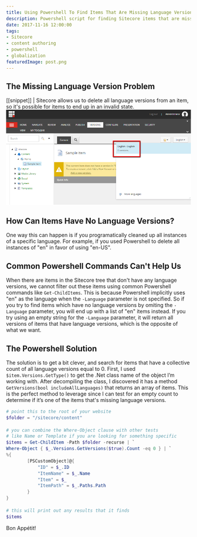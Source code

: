 ```yaml
---
title: Using Powershell To Find Items That Are Missing Language Versions
description: Powershell script for finding Sitecore items that are missing versions
date: 2017-11-16 12:00:00
tags:
- Sitecore
- content authoring
- powershell
- globalization
featuredImage: post.png
---
```

## The Missing Language Version Problem
[[snippet]]
| Sitecore allows us to delete all language versions from an item, so it's possible for items to end up in an invalid state.
![Sitecore language versions menu - no versions available](./noversions.png)

<!-- more --> 

## How Can Items Have No Language Versions?
One way this can happen is if you programatically cleaned up all instances of a specific language. For example, if you used Powershell to delete all instances of "en" in favor of using "en-US".

## Common Powershell Commands Can't Help Us
When there are items in the Sitecore tree that don't have any language versions, we cannot filter out these items using common Powershell commands like `Get-ChildItems`. This is because Powershell implicitly uses "en" as the language when the `-Language` parameter is not specified. So if you try to find items which have no language versions by omiting the `-Language` parameter, you will end up with a list of "en" items instead. If you try using an empty string for the `-Language` parameter, it will return all versions of items that have language versions, which is the opposite of what we want.

## The Powershell Solution
The solution is to get a bit clever, and search for items that have a collective count of all language versions equal to 0. First, I used `$item.Versions.GetType()` to get the .Net class name of the object I’m working with. After decompiling the class, I discovered it has a method `GetVersions(bool includeAllLanguages)` that returns an array of items. This is the perfect method to leverage since I can test for an empty count to determine if it’s one of the items that's missing language versions.
``` powershell
# point this to the root of your website
$folder = "/sitecore/content"

# you can combine the Where-Object clause with other tests
# like Name or Template if you are looking for something specific
$items = Get-ChildItem -Path $folder -recurse | `
Where-Object { $_.Versions.GetVersions($true).Count -eq 0 } | `
%{
        [PSCustomObject]@{
            "ID" = $_.ID
            "ItemName" = $_.Name
            "Item" = $_
            "ItemPath" = $_.Paths.Path
        }
}

# this will print out any results that it finds
$items
```

Bon Appétit!